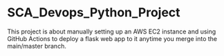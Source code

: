 # SCA_Devops_Python_Project
This project is about manually setting up an AWS EC2 instance and using GitHub Actions to deploy a flask web app to it anytime you merge into the main/master branch.
